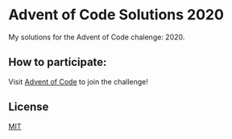 # Advent of Code Solutions 2020

My solutions for the Advent of Code chalenge: 2020.

## How to participate:

Visit [Advent of Code](https://adventofcode.com/2020) to join the challenge!


## License
[MIT](https://choosealicense.com/licenses/mit/)